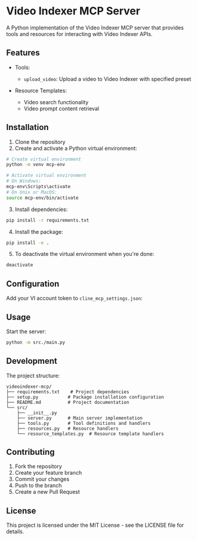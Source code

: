 # Video Indexer MCP Server

A Python implementation of the Video Indexer MCP server that provides tools and resources for interacting with Video Indexer APIs.

## Features

- Tools:
  - `upload_video`: Upload a video to Video Indexer with specified preset

- Resource Templates:
  - Video search functionality
  - Video prompt content retrieval

## Installation

1. Clone the repository
2. Create and activate a Python virtual environment:
```bash
# Create virtual environment
python -m venv mcp-env

# Activate virtual environment
# On Windows:
mcp-env\Scripts\activate
# On Unix or MacOS:
source mcp-env/bin/activate
```

3. Install dependencies:
```bash
pip install -r requirements.txt
```
4. Install the package:
```bash
pip install -e .
```

5. To deactivate the virtual environment when you're done:
```bash
deactivate
```

## Configuration

Add your VI account token to `cline_mcp_settings.json`:

## Usage

Start the server:
```bash
python -m src./main.py
```

## Development

The project structure:
```
videoindexer-mcp/
├── requirements.txt    # Project dependencies
├── setup.py           # Package installation configuration
├── README.md          # Project documentation
└── src/              
    ├── __init__.py
    ├── server.py      # Main server implementation
    ├── tools.py       # Tool definitions and handlers
    ├── resources.py   # Resource handlers
    └── resource_templates.py  # Resource template handlers
```

## Contributing

1. Fork the repository
2. Create your feature branch
3. Commit your changes
4. Push to the branch
5. Create a new Pull Request

## License

This project is licensed under the MIT License - see the LICENSE file for details.
